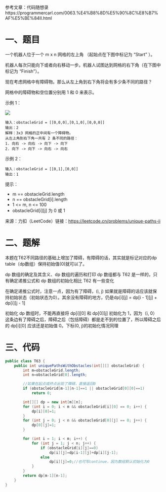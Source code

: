 参考文章：代码随想录https://programmercarl.com/0063.%E4%B8%8D%E5%90%8C%E8%B7%AF%E5%BE%84II.html

# 一、题目

一个机器人位于一个 m x n 网格的左上角 （起始点在下图中标记为 “Start” ）。

机器人每次只能向下或者向右移动一步。机器人试图达到网格的右下角（在下图中标记为 “Finish”）。

现在考虑网格中有障碍物。那么从左上角到右下角将会有多少条不同的路径？

网格中的障碍物和空位置分别用 1 和 0 来表示。

示例 1：

![](img/robot1.j)

```
输入：obstacleGrid = [[0,0,0],[0,1,0],[0,0,0]]
输出：2
解释：3x3 网格的正中间有一个障碍物。
从左上角到右下角一共有 2 条不同的路径：
1. 向右 -> 向右 -> 向下 -> 向下
2. 向下 -> 向下 -> 向右 -> 向右
```

示例 2：

```
输入：obstacleGrid = [[0,1],[0,0]]
输出：1
```


提示：

* m == obstacleGrid.length
* n == obstacleGrid[i].length
* 1 <= m, n <= 100
* obstacleGrid\[i][j] 为 0 或 1

来源：力扣（LeetCode）链接：https://leetcode.cn/problems/unique-paths-ii

# 二、题解

本题在T62不同路径的基础上增加了障碍，有障碍的话，其实就是标记对应的dp table（dp数组）保持初始值(0)就可以了。

dp 数组的确定及其含义、dp 数组的遍历和打印 dp 数组都与 T62 是一样的，只有确定递推公式和 dp 数组的初始化相比 T62 有一些变化

在确定递推公式时，注意一点，因为有了障碍，(i, j) 如果就是障碍的话应该就保持初始状态（初始状态为0）。其余没有障碍的地方，仍是dp\[i][j] = dp\[i - 1][j] + dp\[i][j - 1]

初始化 dp 数组时，不能再直接将 dp\[i][0] 和 dp\[0][j] 初始化为 1，因为（i, 0） 这条边有了障碍之后，障碍之后（包括障碍）都是走不到的位置了，所以障碍之后的 dp\[i][0] 应该还是初始值 0。下标(0, j)的初始化情况同理

# 三、代码

```java
public class T63 {
    public int uniquePathsWithObstacles(int[][] obstacleGrid) {
        int m=obstacleGrid.length;
        int n=obstacleGrid[0].length;

        //如果在起点或终点出现了障碍，直接返回0
        if (obstacleGrid[m-1][n-1]==1 || obstacleGrid[0][0]==1)
            return 0;

        int[][] dp = new int[m][n];
        for (int i = 0; i < m && obstacleGrid[i][0] == 0; i++) {
            dp[i][0]=1;
        }
        for (int j = 0; j < n && obstacleGrid[0][j] == 0; j++) {
            dp[0][j]=1;
        }

        for (int i = 1; i < m; i++) {
            for (int j = 1; j < n; j++) {
                if (obstacleGrid[i][j]==0)
                    dp[i][j]=dp[i-1][j]+dp[i][j-1];
                else
                    dp[i][j]=0;//也可写continue，因为数组默认初始化为0
            }
        }
        return dp[m-1][n-1];
    }
}
```



